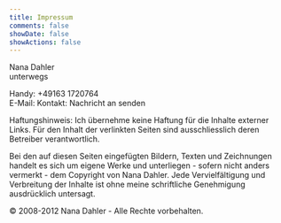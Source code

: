 ```yaml
---
title: Impressum
comments: false
showDate: false
showActions: false
---
```


Nana Dahler  
unterwegs

Handy: +49163 1720764  
E-Mail: Kontakt: Nachricht an senden

Haftungshinweis: Ich übernehme keine Haftung für die Inhalte externer Links. Für den Inhalt der verlinkten Seiten sind ausschliesslich deren Betreiber verantwortlich.

Bei den auf diesen Seiten eingefügten Bildern, Texten und Zeichnungen handelt es sich um eigene Werke und unterliegen - sofern nicht anders vermerkt - dem Copyright von Nana Dahler. Jede Vervielfältigung und Verbreitung der Inhalte ist ohne meine schriftliche Genehmigung ausdrücklich untersagt.

&copy; 2008-2012 Nana Dahler - Alle Rechte vorbehalten. 